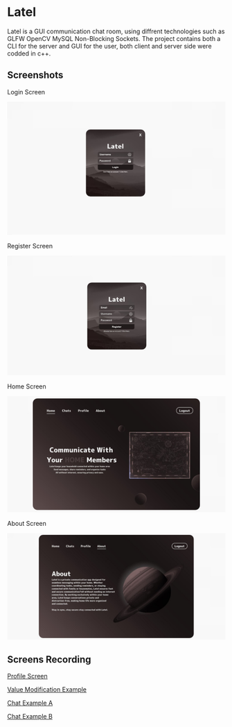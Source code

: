 
# Latel

Latel is a GUI communication chat room, using diffrent technologies such as GLFW OpenCV
MySQL Non-Blocking Sockets. The project contains both a CLI for the server and GUI for the user, both client and server side were codded in c++.


## Screenshots

Login Screen

![App Screenshot](https://github.com/gavri-do7/Latel/blob/main/Latel%20Login%20Screen.jpg?raw=true)

Register Screen

![App Screenshot](https://github.com/gavri-do7/Latel/blob/main/Latel%20Register%20Screen.jpg?raw=true)

Home Screen

![App Screenshot](https://github.com/gavri-do7/Latel/blob/main/Latel%20Home%20Screen.jpg?raw=true)

About Screen

![App ScreenShot](https://github.com/gavri-do7/Latel/blob/main/Latel%20About%20Screen.jpg?raw=true)
## Screens Recording

[Profile Screen](https://github.com/gavri-do7/Latel/blob/main/Profile%20Window.mp4)

[Value Modification Example](https://github.com/gavri-do7/Latel/blob/main/Profile%20Window.mp4)

[Chat Example A](https://github.com/gavri-do7/Latel/blob/main/Chat%20Action%20A.mp4)

[Chat Example B](https://github.com/gavri-do7/Latel/blob/main/Chat%20Action%20B.mp4)

